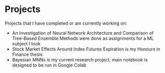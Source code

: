 # Projects
Projects that I have completed or am currently working on:
- An Investigation of Neural Network Architecture and Comparison of Tree-Based Ensemble Methods were done as assignments for a ML subject I took
- Stock Market Effects Around Index Futures Expiration is my Honours in Finance thesis
- Bayesian MNNs is my current research project, main notebook is designed to be run in Google Colab
